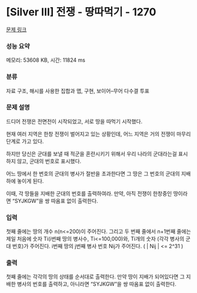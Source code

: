 # [Silver III] 전쟁 - 땅따먹기 - 1270 

[문제 링크](https://www.acmicpc.net/problem/1270) 

### 성능 요약

메모리: 53608 KB, 시간: 11824 ms

### 분류

자료 구조, 해시를 사용한 집합과 맵, 구현, 보이어–무어 다수결 투표

### 문제 설명

<p>드디어 전쟁은 전면전이 시작되었고, 서로 땅을 따먹기 시작했다.</p>

<p>현재 여러 지역은 한창 전쟁이 벌어지고 있는 상황인데, 어느 지역은 거의 전쟁이 마무리 단계로 가고 있다.</p>

<p>하지만 당신은 군대를 보낼 때 적군을 혼란시키기 위해서 우리 나라의 군대라는걸 표시하지 않고, 군대의 번호로 표시했다.</p>

<p>어느 땅에서 한 번호의 군대의 병사가 절반을 초과한다면 그 땅은 그 번호의 군대의 지배하에 놓이게 된다.</p>

<p>이때, 각 땅들을 지배한 군대의 번호를 출력하여라. 만약, 아직 전쟁이 한창중인 땅이라면 “SYJKGW”을 쌍 따옴표 없이 출력한다.</p>

### 입력 

 <p>첫째 줄에는 땅의 개수 n(n<=200)이 주어진다. 그리고 두 번째 줄에서 n+1번째 줄에는 제일 처음에 숫자 Ti(i번째 땅의 병사수, Ti<=100,000)와, Ti개의 숫자 (각각 병사의 군대 번호)가 주어진다. i번째 땅의 j번째 병사 번호 Nij가 주어진다. ( | Nij | <= 2^31 )<br>
 </p>

### 출력 

 <p>첫째 줄에는 각각의 땅의 상태를 순서대로 출력한다. 만약 땅이 지배가 되어있다면 그 지배한 병사의 번호를 출력하고, 아니라면 “SYJKGW”을 쌍 따옴표 없이 출력한다.<br>
 </p>


